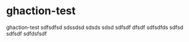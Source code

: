# ghaction-test
ghaction-test
sdfsdfsd
sdssdsd
sdsds
sdsd
sdfsdf
dfsdf
sdfsdfds
sdfsd
sdfsdf
sdfdsfsdf
